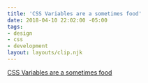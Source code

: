 ```yaml
---
title: 'CSS Variables are a sometimes food'
date: 2018-04-10 22:02:00 -05:00
tags:
- design
- css
- development
layout: layouts/clip.njk
---
```


[CSS Variables are a sometimes food](https://medium.com/@stowball/css-variables-are-a-sometimes-food-f01dd24f51e8)